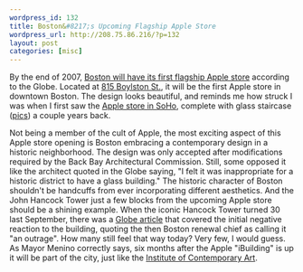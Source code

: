 ```yaml
--- 
wordpress_id: 132
title: Boston&#8217;s Upcoming Flagship Apple Store
wordpress_url: http://208.75.86.216/?p=132
layout: post
categories: [misc]
---
```

By the end of 2007, <a href="http://www.boston.com/news/globe/magazine/articles/2007/02/11/stained_glass/?page=full">Boston will have its first flagship Apple store</a> according to the Globe. Located at <a href="http://maps.google.com/maps?f=q&hl=en&q=815+Boylston+Street,+Boston+MA&ie=UTF8&z=16&ll=42.348914,-71.082166&spn=0.009436,0.024097&om=1">815 Boylston St.</a>, it will be the first Apple store in downtown Boston. The design looks beautiful, and reminds me how struck I was when I first saw the <a href="http://www.apple.com/retail/soho/">Apple store in SoHo</a>, complete with glass staircase (<a href="http://www.flickr.com/search/?q=apple%20store%20soho&w=all">pics</a>) a couple years back.

Not being a member of the cult of Apple, the most exciting aspect of this Apple store opening is Boston embracing a contemporary design in a historic neighborhood. The design was only accepted after modifications required by the Back Bay Architectural Commission. Still, some opposed it like the architect quoted in the Globe saying, "I felt it was inappropriate for a historic district to have a glass building." The historic character of Boston shouldn't be handcuffs from ever incorporating different aesthetics. And the John Hancock Tower just a few blocks from the upcoming Apple store should be a shining example. When the iconic Hancock Tower turned 30 last September, there was a <a href="http://www.boston.com/news/local/massachusetts/articles/2006/09/24/60_stories_and_countless_tales/">Globe article</a> that covered the initial negative reaction to the building, quoting the then Boston renewal chief as calling it "an outrage". How many still feel that way today? Very few, I would guess.  As Mayor Menino correctly says, six months after the Apple "iBuilding" is up it will be part of the city, just like the <a href="http://www.icaboston.org/">Institute of Contemporary Art</a>.
